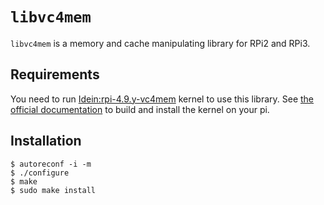 # `libvc4mem`

`libvc4mem` is a memory and cache manipulating library for RPi2 and RPi3.


## Requirements

You need to run
[Idein:rpi-4.9.y-vc4mem](https://github.com/Idein/linux/tree/rpi-4.9.y-vc4mem)
kernel to use this library.  See
[the official documentation](https://www.raspberrypi.org/documentation/linux/kernel/building.md)
to build and install the kernel on your pi.


## Installation

```
$ autoreconf -i -m
$ ./configure
$ make
$ sudo make install
```
